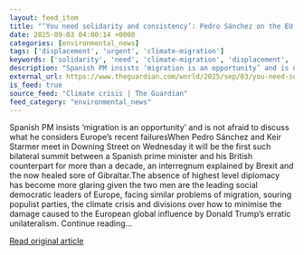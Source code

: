 ```yaml
---
layout: feed_item
title: "‘You need solidarity and consistency’: Pedro Sánchez on the EU, Trump and fighting the far right"
date: 2025-09-03 04:00:14 +0000
categories: [environmental_news]
tags: ['displacement', 'urgent', 'climate-migration']
keywords: ['solidarity', 'need', 'climate-migration', 'displacement', 'consistency', 'urgent']
description: "Spanish PM insists ‘migration is an opportunity’ and is not afraid to discuss what he considers Europe’s recent failuresWhen Pedro Sánchez and Keir Starmer m..."
external_url: https://www.theguardian.com/world/2025/sep/03/you-need-solidarity-and-consistency-pedro-sanchez-on-the-eu-trump-and-fighting-the-far-right
is_feed: true
source_feed: "Climate crisis | The Guardian"
feed_category: "environmental_news"
---
```


Spanish PM insists ‘migration is an opportunity’ and is not afraid to discuss what he considers Europe’s recent failuresWhen Pedro Sánchez and Keir Starmer meet in Downing Street on Wednesday it will be the first such bilateral summit between a Spanish prime minister and his British counterpart for more than a decade, an interregnum explained by Brexit and the now healed sore of Gibraltar.The absence of highest level diplomacy has become more glaring given the two men are the leading social democratic leaders of Europe, facing similar problems of migration, souring populist parties, the climate crisis and divisions over how to minimise the damage caused to the European global influence by Donald Trump’s erratic unilateralism. Continue reading...

[Read original article](https://www.theguardian.com/world/2025/sep/03/you-need-solidarity-and-consistency-pedro-sanchez-on-the-eu-trump-and-fighting-the-far-right)
